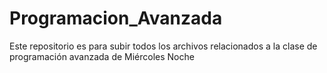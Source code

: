 # Programacion_Avanzada
Este repositorio es para subir todos los archivos relacionados a la clase de programación avanzada de Miércoles Noche 
